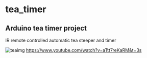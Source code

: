 # tea_timer
## Arduino tea timer project 
IR remote controlled automatic tea steeper and timer 

![teaimg](https://user-images.githubusercontent.com/26885099/42671101-fe3888b6-8623-11e8-818d-8549513f0dde.jpg)
https://www.youtube.com/watch?v=aTtt7reKaRM&t=3s
